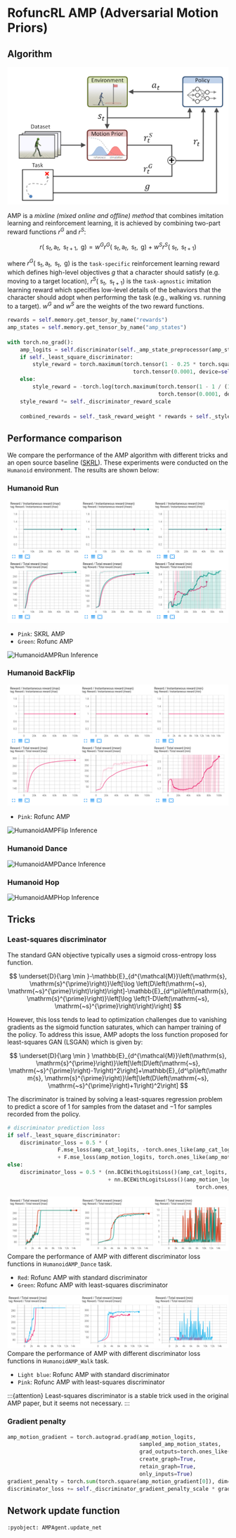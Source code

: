 # RofuncRL AMP (Adversarial Motion Priors)


## Algorithm 

![AMP framework](../../../img/AMP1.png)

AMP is a *mixline (mixed online and offline) method* that combines imitation learning and reinforcement learning, it is achieved by combining two-part reward functions $r^G$ and $r^S$:

$$
r\left(\mathrm{~s}_t, \mathrm{a}_t, \mathrm{~s}_{t+1}, \mathrm{~g}\right)=w^G r^G\left(\mathrm{~s}_t, \mathrm{a}_t, \mathrm{~s}_t, \mathrm{~g}\right)+w^S r^S\left(\mathrm{~s}_t, \mathrm{~s}_{t+1}\right)
$$

where $r^G\left(\mathrm{~s}_t, \mathrm{a}_t, \mathrm{~s}_t, \mathrm{~g}\right)$ is the `task-specific` reinforcement learning reward which defines high-level objectives $g$ that a character should satisfy (e.g. moving to a target location), $r^S\left(\mathrm{~s}_t, \mathrm{~s}_{t+1}\right)$ is the `task-agnostic` imitation learning reward which specifies low-level details of the behaviors that the character should adopt when performing the task (e.g., walking vs. running to a target). $w^G$ and $w^S$ are the weights of the two reward functions.

```python
rewards = self.memory.get_tensor_by_name("rewards")
amp_states = self.memory.get_tensor_by_name("amp_states")

with torch.no_grad():
    amp_logits = self.discriminator(self._amp_state_preprocessor(amp_states))
    if self._least_square_discriminator:
        style_reward = torch.maximum(torch.tensor(1 - 0.25 * torch.square(1 - amp_logits)),
                                        torch.tensor(0.0001, device=self.device))
    else:
        style_reward = -torch.log(torch.maximum(torch.tensor(1 - 1 / (1 + torch.exp(-amp_logits))),
                                                torch.tensor(0.0001, device=self.device)))
    style_reward *= self._discriminator_reward_scale

    combined_rewards = self._task_reward_weight * rewards + self._style_reward_weight * style_reward
```


## Performance comparison

We compare the performance of the AMP algorithm with different tricks and an open source baseline 
([SKRL](https://github.com/Toni-SM/skrl/tree/main)). These experiments were conducted on the `Humanoid` environment.
The results are shown below:

### Humanoid Run
![HumanoidAMPRun](../../../img/RofuncAMP_HumanoidRun_perf.png)
- `Pink`: SKRL AMP
- `Green`: Rofunc AMP 

![HumanoidAMPRun Inference](../../../img/RofuncAMP_HumanoidRun.gif)


### Humanoid BackFlip
![HumanoidAMPFlip](../../../img/RofuncAMP_HumanoidFlip_perf.png)
- `Pink`: Rofunc AMP

![HumanoidAMPFlip Inference](../../../img/RofuncAMP_HumanoidFlip.gif)


### Humanoid Dance
![HumanoidAMPDance Inference](../../../img/RofuncAMP_HumanoidDance.gif)


### Humanoid Hop
![HumanoidAMPHop Inference](../../../img/RofuncAMP_HumanoidHop.gif)


## Tricks

### Least-squares discriminator

The standard GAN objective typically uses a sigmoid cross-entropy loss function. 

$$
\underset{D}{\arg \min }-\mathbb{E}_{d^{\mathcal{M}}\left(\mathrm{s}, \mathrm{s}^{\prime}\right)}\left[\log \left(D\left(\mathrm{~s}, \mathrm{~s}^{\prime}\right)\right)\right]-\mathbb{E}_{d^\pi\left(\mathrm{s}, \mathrm{s}^{\prime}\right)}\left[\log \left(1-D\left(\mathrm{~s}, \mathrm{~s}^{\prime}\right)\right)\right]
$$

However, this loss tends to lead to optimization challenges due to vanishing gradients as the sigmoid function saturates, which can hamper training of the policy. To address this issue, AMP adopts the loss function proposed for least-squares GAN (LSGAN) which is given by:

$$
\underset{D}{\arg \min } \mathbb{E}_{d^{\mathcal{M}}\left(\mathrm{s}, \mathrm{s}^{\prime}\right)}\left[\left(D\left(\mathrm{~s}, \mathrm{~s}^{\prime}\right)-1\right)^2\right]+\mathbb{E}_{d^\pi\left(\mathrm{s}, \mathrm{s}^{\prime}\right)}\left[\left(D\left(\mathrm{~s}, \mathrm{~s}^{\prime}\right)+1\right)^2\right]
$$

The discriminator is trained by solving a least-squares regression problem to predict a score of 1 for samples from the dataset and −1 for samples recorded from the policy.

```python
# discriminator prediction loss
if self._least_square_discriminator:
    discriminator_loss = 0.5 * (
                F.mse_loss(amp_cat_logits, -torch.ones_like(amp_cat_logits), reduction='mean') \
                + F.mse_loss(amp_motion_logits, torch.ones_like(amp_motion_logits), reduction='mean'))
else:
    discriminator_loss = 0.5 * (nn.BCEWithLogitsLoss()(amp_cat_logits, torch.zeros_like(amp_cat_logits)) \
                                + nn.BCEWithLogitsLoss()(amp_motion_logits,
                                                            torch.ones_like(amp_motion_logits)))
```

![](../../../img/AMP2.png)
Compare the performance of AMP with different discriminator loss functions in `HumanoidAMP_Dance` task.
- `Red`: Rofunc AMP with standard discriminator
- `Green`: Rofunc AMP with least-squares discriminator

![](../../../img/AMP3.png)
Compare the performance of AMP with different discriminator loss functions in `HumanoidAMP_Walk` task.
- `Light blue`: Rofunc AMP with standard discriminator
- `Pink`: Rofunc AMP with least-squares discriminator

:::{attention}
Least-squares discriminator is a stable trick used in the original AMP paper, but it seems not necessary.
:::


### Gradient penalty


```python
amp_motion_gradient = torch.autograd.grad(amp_motion_logits,
                                          sampled_amp_motion_states,
                                          grad_outputs=torch.ones_like(amp_motion_logits),
                                          create_graph=True,
                                          retain_graph=True,
                                          only_inputs=True)
gradient_penalty = torch.sum(torch.square(amp_motion_gradient[0]), dim=-1).mean()
discriminator_loss += self._discriminator_gradient_penalty_scale * gradient_penalty
```



## Network update function

```{literalinclude} ../../../../rofunc/learning/RofuncRL/agents/mixline/amp_agent.py
:pyobject: AMPAgent.update_net
```